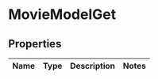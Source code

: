 
# MovieModelGet

## Properties
Name | Type | Description | Notes
------------ | ------------- | ------------- | -------------



